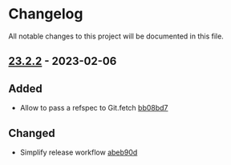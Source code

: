 # Changelog

All notable changes to this project will be documented in this file.

## [23.2.2] - 2023-02-06

## Added
* Allow to pass a refspec to Git.fetch [bb08bd7](https://github.com/greenbone/pontos/commit/bb08bd7)

## Changed
* Simplify release workflow [abeb90d](https://github.com/greenbone/pontos/commit/abeb90d)

[23.2.2]: https://github.com/greenbone/pontos/compare/v23.2.1...23.2.2